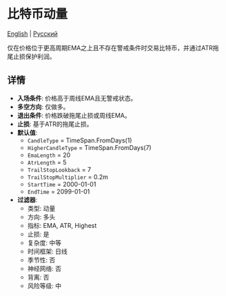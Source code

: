 # 比特币动量
[English](README.md) | [Русский](README_ru.md)

仅在价格位于更高周期EMA之上且不存在警戒条件时交易比特币，并通过ATR拖尾止损保护利润。

## 详情

- **入场条件**: 价格高于周线EMA且无警戒状态。
- **多空方向**: 仅做多。
- **退出条件**: 价格跌破拖尾止损或周线EMA。
- **止损**: 基于ATR的拖尾止损。
- **默认值**:
  - `CandleType` = TimeSpan.FromDays(1)
  - `HigherCandleType` = TimeSpan.FromDays(7)
  - `EmaLength` = 20
  - `AtrLength` = 5
  - `TrailStopLookback` = 7
  - `TrailStopMultiplier` = 0.2m
  - `StartTime` = 2000-01-01
  - `EndTime` = 2099-01-01
- **过滤器**:
  - 类型: 动量
  - 方向: 多头
  - 指标: EMA, ATR, Highest
  - 止损: 是
  - 复杂度: 中等
  - 时间框架: 日线
  - 季节性: 否
  - 神经网络: 否
  - 背离: 否
  - 风险等级: 中
